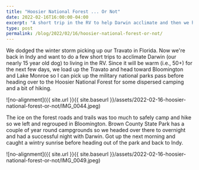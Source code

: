 ```yaml
---
title: "Hoosier National Forest ... Or Not"
date: 2022-02-16T16:00:00-04:00
excerpt: "A short trip in the RV to help Darwin acclimate and then we have a change of plans."
type: post
permalink: /blog/2022/02/16/hoosier-national-forest-or-not/
---
```

We dodged the winter storm picking up our Travato in Florida. Now we're back in Indy and want to do a few short trips to acclimate Darwin (our nearly 15 year old dog) to living in the RV. Since it will be warm (i.e., 50+) for the next few days, we load up the Travato and head toward Bloomington and Lake Monroe so I can pick up the military national parks pass before heading over to the Hoosier National Forest for some dispersed camping and a bit of hiking.

![no-alignment]({{ site.url }}{{ site.baseurl }}/assets/2022-02-16-hoosier-national-forest-or-not/IMG_0044.jpeg)

The ice on the forest roads and trails was too much to safely camp and hike so we left and regrouped in Bloomington. Brown County State Park has a couple of year round campgrounds so we headed over there to overnight and had a successful night with Darwin. Got up the next morning and caught a wintry sunrise before heading out of the park and back to Indy.

![no-alignment]({{ site.url }}{{ site.baseurl }}/assets/2022-02-16-hoosier-national-forest-or-not/IMG_0049.jpeg)

